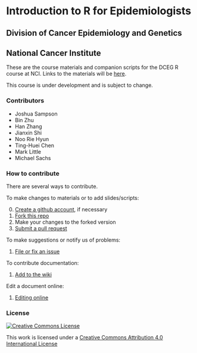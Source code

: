 # Introduction to R for Epidemiologists
## Division of Cancer Epidemiology and Genetics 
## National Cancer Institute

These are the course materials and companion scripts for the DCEG R course at NCI. Links to the materials will be [here](http://sachsmc.github.io/dceg-r-course). 

This course is under development and is subject to change. 

### Contributors

- Joshua Sampson
- Bin Zhu
- Han Zhang
- Jianxin Shi
- Noo Rie Hyun
- Ting-Huei Chen
- Mark Little
- Michael Sachs

### How to contribute

There are several ways to contribute. 

To make changes to materials or to add slides/scripts:

0. [Create a github account](http://github.com/join), if necessary
1. [Fork this repo](http://github.com/sachsmc/dceg-r-course/fork)
2. Make your changes to the forked version
3. [Submit a pull request](http://github.com/sachsmc/dceg-r-course/compare)

To make suggestions or notify us of problems:

1. [File or fix an issue](http://github.com/sachsmc/dceg-r-course/issues)

To contribute documentation:

1. [Add to the wiki](https://github.com/sachsmc/dceg-r-course/wiki)

Edit a document online:

1. [Editing online](https://help.github.com/articles/editing-files-in-another-user-s-repository/)

### License

[![Creative Commons License](https://i.creativecommons.org/l/by/4.0/88x31.png)](http://creativecommons.org/licenses/by/4.0/)

This work is licensed under a [Creative Commons Attribution 4.0 International License](http://creativecommons.org/licenses/by/4.0/)
